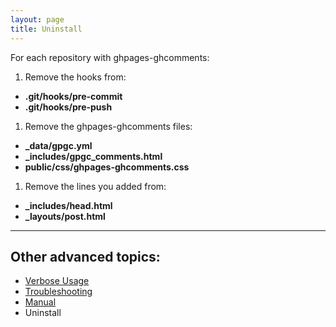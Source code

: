 ```yaml
---
layout: page
title: Uninstall
---
```


For each repository with ghpages-ghcomments:

 1. Remove the hooks from:
  * **.git/hooks/pre-commit**
  * **.git/hooks/pre-push**
 1. Remove the ghpages-ghcomments files:
  * **_data/gpgc.yml**
  * **\_includes/gpgc_comments.html**
  * **public/css/ghpages-ghcomments.css**
 1. Remove the lines you added from:
  * **_includes/head.html**
  * **_layouts/post.html**

---

## Other advanced topics:

* [Verbose Usage](../verbose-usage)
* [Troubleshooting](../troubleshooting)
* [Manual](../manual)
* Uninstall
